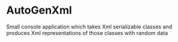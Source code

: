 # AutoGenXml
Small console application which takes Xml serializable classes and produces Xml representations of those classes with random data
